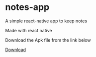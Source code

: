 # notes-app
A simple react-native app to keep notes

Made with react native

Download the Apk file from the link below

<a href="https://drive.google.com/open?id=1ZwinwutB2lZORZP6_jc11LBduoA0ld_W">Download</a>
